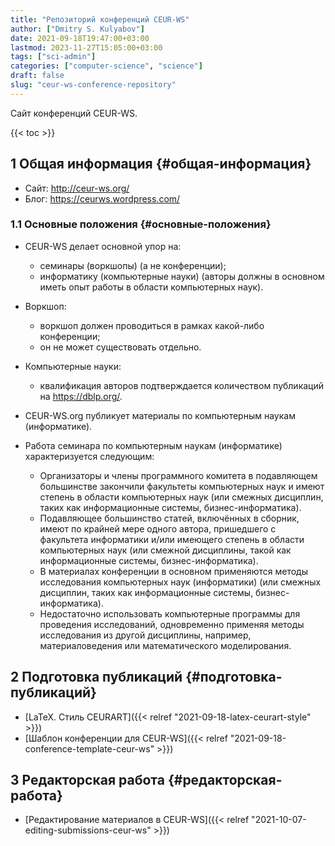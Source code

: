 ```yaml
---
title: "Репозиторий конференций CEUR-WS"
author: ["Dmitry S. Kulyabov"]
date: 2021-09-18T19:47:00+03:00
lastmod: 2023-11-27T15:05:00+03:00
tags: ["sci-admin"]
categories: ["computer-science", "science"]
draft: false
slug: "ceur-ws-conference-repository"
---
```


Сайт конференций CEUR-WS.

<!--more-->

{{< toc >}}


## <span class="section-num">1</span> Общая информация {#общая-информация}

-   Сайт: <http://ceur-ws.org/>
-   Блог: <https://ceurws.wordpress.com/>


### <span class="section-num">1.1</span> Основные положения {#основные-положения}

-   CEUR-WS делает основной упор на:
    -   семинары (воркшопы) (а не конференции);
    -   информатику (компьютерные науки) (авторы должны в основном иметь опыт работы в области компьютерных наук).

-   Воркшоп:
    -   воркшоп должен проводиться в рамках какой-либо конференции;
    -   он не может существовать отдельно.
-   Компьютерные науки:
    -   квалификация авторов подтверждается количеством публикаций на <https://dblp.org/>.

-   CEUR-WS.org публикует материалы по компьютерным наукам (информатике).

-   Работа семинара по компьютерным наукам (информатике) характеризуется следующим:
    -   Организаторы и члены программного комитета в подавляющем большинстве закончили факультеты компьютерных наук и имеют степень в области компьютерных наук (или смежных дисциплин, таких как информационные системы, бизнес-информатика).
    -   Подавляющее большинство статей, включённых в сборник, имеют по крайней мере одного автора, пришедшего с факультета информатики и/или имеющего степень в области компьютерных наук (или смежной дисциплины, такой как информационные системы, бизнес-информатика).
    -   В материалах конференции в основном применяются методы исследования компьютерных наук (информатики) (или смежных дисциплин, таких как информационные системы, бизнес-информатика).
    -   Недостаточно использовать компьютерные программы для проведения исследований, одновременно применяя методы исследования из другой дисциплины, например, материаловедения или математического моделирования.


## <span class="section-num">2</span> Подготовка публикаций {#подготовка-публикаций}

-   [LaTeX. Стиль CEURART]({{< relref "2021-09-18-latex-ceurart-style" >}})
-   [Шаблон конференции для CEUR-WS]({{< relref "2021-09-18-conference-template-ceur-ws" >}})


## <span class="section-num">3</span> Редакторская работа {#редакторская-работа}

-   [Редактирование материалов в CEUR-WS]({{< relref "2021-10-07-editing-submissions-ceur-ws" >}})
